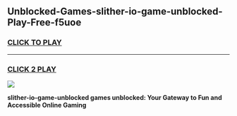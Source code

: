 
## Unblocked-Games-slither-io-game-unblocked-Play-Free-f5uoe
<h3>
<a href="https://premium76.site?title=slither-io-game-unblocked&ref=23A">CLICK TO PLAY</a></h3>
<hr>

<h3>
<a href="https://premium76.site?title=slither-io-game-unblocked&ref=23A">CLICK 2 PLAY</a>
  
</h3>

<a href="https://premium76.site?title=slither-io-game-unblocked&ref=23A"><img src="https://clearcache.store/games.png"></a>


**slither-io-game-unblocked games unblocked: Your Gateway to Fun and Accessible Online Gaming**
